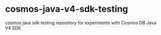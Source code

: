 # cosmos-java-v4-sdk-testing

cosmos java sdk testing repository for experiments with Cosmos DB Java V4 SDK
